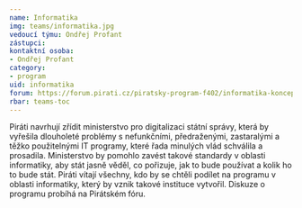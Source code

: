 ```yaml
---
name: Informatika
img: teams/informatika.jpg
vedoucí týmu: Ondřej Profant
zástupci:
kontaktní osoba:
- Ondřej Profant
category:
- program
uid: informatika
forum: https://forum.pirati.cz/piratsky-program-f402/informatika-koncept-bodu-t36060.html
rbar: teams-toc
---
```


Piráti navrhují zřídit ministerstvo pro digitalizaci státní správy, která by vyřešila dlouholeté problémy s nefunkčními, předraženými, zastaralými a těžko použitelnými IT programy, které řada minulých vlád schválila a prosadila. Ministerstvo by pomohlo zavést takové standardy v oblasti informatiky, aby stát jasně věděl, co pořizuje, jak to bude používat a kolik ho to bude stát. Piráti vítají všechny, kdo by se chtěli podílet na programu v oblasti informatiky, který by vznik takové instituce vytvořil. Diskuze o programu probíhá na Pirátském fóru. 

